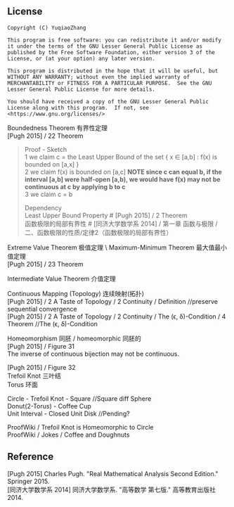 ## License  
```  
Copyright (C) YuqiaoZhang

This program is free software: you can redistribute it and/or modify it under the terms of the GNU Lesser General Public License as published by the Free Software Foundation, either version 3 of the License, or (at your option) any later version.

This program is distributed in the hope that it will be useful, but WITHOUT ANY WARRANTY; without even the implied warranty of MERCHANTABILITY or FITNESS FOR A PARTICULAR PURPOSE.  See the GNU Lesser General Public License for more details.

You should have received a copy of the GNU Lesser General Public License along with this program.  If not, see <https://www.gnu.org/licenses/>
```  

Boundedness Theorem 有界性定理  
\[Pugh 2015\] / 22 Theorem  
  
> Proof - Sketch  
> 1 we claim c = the Least Upper Bound of the set { x ∈ \[a,b\] : f(x) is bounded on \[a,x\] }  
> 2 we claim f(x) is bounded on \[a,c\] **NOTE since c can equal b, if the interval \[a,b\] were half-open \[a,b), we would have f(x) may not be continuous at c by applying b to c**  
> 3 we claim c = b  
>  
> Dependency  
> Least Upper Bound Property \# \[Pugh 2015\] / 2 Theorem  
> 函数极限的局部有界性 \# \[同济大学数学系 2014\] / 第一章 函数与极限 / 二、函数极限的性质/定律2（函数极限的局部有界性）  
>  

Extreme Value Theorem 极值定理 \\ Maximum-Minimum Theorem 最大值最小值定理  
\[Pugh 2015\] / 23 Theorem  


Intermediate Value Theorem 介值定理  


Continuous Mapping (Topology) 连续映射(拓扑)  
\[Pugh 2015\] / 2 A Taste of Topology / 2 Continuity / Definition  //preserve sequential convergence  
\[Pugh 2015\] / 2 A Taste of Topology / 2 Continuity / The (ϵ, δ)-Condition / 4 Theorem  //The (ϵ, δ)-Condition  

Homeomorphism 同胚 / homeomorphic 同胚的  
\[Pugh 2015\] / Figure 31  
The inverse of continuous bijection may not be continuous.  
  
\[Pugh 2015\] / Figure 32  
Trefoil Knot 三叶结  
Torus 环面  

Circle - Trefoil Knot - Square //Square diff Sphere  
Donut(2-Torus) - Coffee Cup  
Unit Interval - Closed Unit Disk //Pending?  

ProofWiki / Trefoil Knot is Homeomorphic to Circle  
ProofWiki / Jokes / Coffee and Doughnuts  











## Reference  
\[Pugh 2015\] Charles Pugh. "Real Mathematical Analysis Second Edition." Springer 2015.  
\[同济大学数学系 2014\] 同济大学数学系. "高等数学 第七版." 高等教育出版社 2014.   
